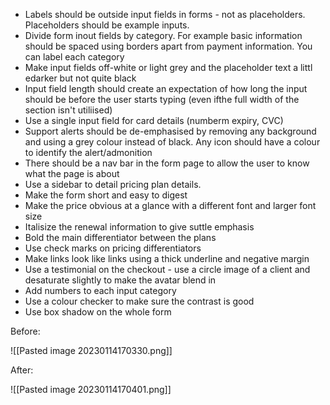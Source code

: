 
- Labels should be outside input fields in forms - not as placeholders. Placeholders should be example inputs.
- Divide form inout fields by category. For example basic information should be spaced using borders apart from payment information. You can label each category
- Make input fields off-white or light grey and the placeholder text a littl edarker but not quite black
- Input field length should create an expectation of how long the input should be before the user starts typing (even ifthe full width of the section isn't utiliised)
- Use a single input field for card details (numberm expiry, CVC)
- Support alerts should be de-emphasised by removing any background and using a grey colour instead of black. Any icon should have a colour to identify the alert/admonition
- There should be a nav bar in the form page to allow the user to know what the page is about
- Use a sidebar to detail pricing plan details.
- Make the form short and easy to digest
- Make the price obvious at a glance with a different font and larger font size
- Italisize the renewal information to give suttle emphasis
- Bold the main differentiator between the plans
- Use check marks on pricing differentiators
- Make links look like links using a thick underline and negative margin
- Use a testimonial on the checkout - use a circle image of a client and desaturate slightly to make the avatar blend in
- Add numbers to each input category
- Use a colour checker to make sure the contrast is good
- Use box shadow on the whole form

Before:

![[Pasted image 20230114170330.png]]

After:

![[Pasted image 20230114170401.png]]